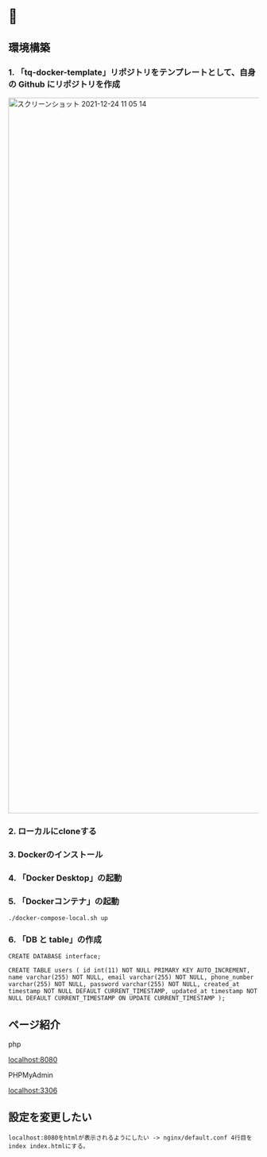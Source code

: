 # 🐳

## 環境構築

### 1. 「tq-docker-template」リポジトリをテンプレートとして、自身の Github にリポジトリを作成

<img width="1440" alt="スクリーンショット 2021-12-24 11 05 14" src="https://user-images.githubusercontent.com/63081802/147306983-b09827a5-cdbd-4061-a1c3-390496b266a8.png">

### 2. ローカルにcloneする

### 3. Dockerのインストール

### 4. 「Docker Desktop」の起動

### 5. 「Dockerコンテナ」の起動

```
./docker-compose-local.sh up
```

### 6. 「DB と table」の作成

```
CREATE DATABASE interface;
```

```
CREATE TABLE users ( id int(11) NOT NULL PRIMARY KEY AUTO_INCREMENT, name varchar(255) NOT NULL, email varchar(255) NOT NULL, phone_number varchar(255) NOT NULL, password varchar(255) NOT NULL, created_at timestamp NOT NULL DEFAULT CURRENT_TIMESTAMP, updated_at timestamp NOT NULL DEFAULT CURRENT_TIMESTAMP ON UPDATE CURRENT_TIMESTAMP );
```

## ページ紹介

php

[localhost:8080](http://localhost:8080)

PHPMyAdmin

[localhost:3306](http://localhost:3306)

## 設定を変更したい

```
localhost:8080をhtmlが表示されるようにしたい -> nginx/default.conf 4行目を index index.htmlにする。
```
